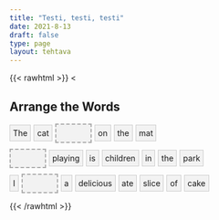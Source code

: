 ```yaml
---
title: "Testi, testi, testi"
date: 2021-8-13
draft: false
type: page
layout: tehtava
---
```


{{< rawhtml >}}
<<html>
<head>
  <title>Word Order Exercise</title>
  <link rel="stylesheet" type="text/css" href="style.css">
</head>
<body>
  <h2>Arrange the Words</h2>

  <div id="sentences">
    <div class="sentence">
      <div class="word">The</div>
      <div class="word">cat</div>
      <div class="word dropzone"></div>
      <div class="word">on</div>
      <div class="word">the</div>
      <div class="word">mat</div>
    </div>
    <div class="sentence">
      <div class="word dropzone"></div>
      <div class="word">playing</div>
      <div class="word">is</div>
      <div class="word">children</div>
      <div class="word">in</div>
      <div class="word">the</div>
      <div class="word">park</div>
    </div>
    <div class="sentence">
      <div class="word">I</div>
      <div class="word dropzone"></div>
      <div class="word">a</div>
      <div class="word">delicious</div>
      <div class="word">ate</div>
      <div class="word">slice</div>
      <div class="word">of</div>
      <div class="word">cake</div>
    </div>
  </div>

  <script src="script.js"></script>
</body>
</html>

<style>
  .sentence {
  display: flex;
  align-items: center;
  margin-bottom: 10px;
}

.word {
  padding: 5px;
  border: 1px solid #ccc;
  background-color: #f2f2f2;
  margin-right: 5px;
  cursor: pointer;
}

.dropzone {
  width: 50px;
  height: 20px;
  border: 2px dashed #aaa;
}

.highlight {
  background-color: #e0e0e0;
}

.success {
  background-color: lightgreen;
}

.failure {
  background-color: lightcoral;
}
</style>

<script>
  window.addEventListener('DOMContentLoaded', (event) => {
  const words = document.querySelectorAll('.word');
  const dropzones = document.querySelectorAll('.dropzone');

  words.forEach((word) => {
    word.addEventListener('dragstart', dragStart);
    word.addEventListener('dragend', dragEnd);
  });

  dropzones.forEach((dropzone) => {
    dropzone.addEventListener('dragover', dragOver);
    dropzone.addEventListener('dragenter', dragEnter);
    dropzone.addEventListener('dragleave', dragLeave);
    dropzone.addEventListener('drop', dragDrop);
  });

  function dragStart() {
    this.className += ' highlight';
    setTimeout(() => (this.className = 'word'), 0);
  }

  function dragEnd() {
    this.className = 'word';
  }

  function dragOver(e) {
    e.preventDefault();
  }

  function dragEnter(e) {
    e.preventDefault();
    this.className += ' highlight';
  }

  function dragLeave() {
    this.className = 'word dropzone';
  }

  function dragDrop() {
    if (this.innerHTML === '') {
      const word = document.querySelector('.highlight');
     
      this.appendChild(word);
      this.className = 'word dropzone success';
    } else {
      this.className = 'word dropzone failure';
    }

    checkSentences();
  }

  function checkSentences() {
    const sentences = document.querySelectorAll('.sentence');

    sentences.forEach((sentence) => {
      const dropzones = sentence.querySelectorAll('.dropzone');
      let isCorrect = true;

      dropzones.forEach((dropzone, index) => {
        const word = dropzone.querySelector('.word');
        const expectedWord = sentence.children[index * 2 + 1];

        if (word !== expectedWord) {
          isCorrect = false;
          return;
        }
      });

      if (isCorrect) {
        sentence.classList.add('success');
      } else {
        sentence.classList.remove('success');
      }
    });
  }
});
  </script>
{{< /rawhtml >}}